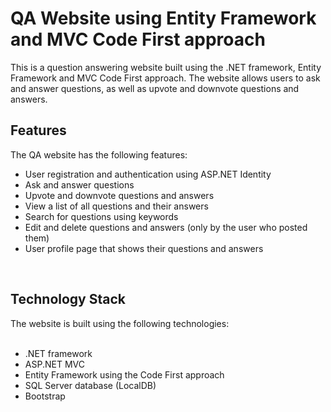 # QA Website using Entity Framework and MVC Code First approach
This is a question answering website built using the .NET framework, Entity Framework and MVC Code First approach. The website allows users to ask and answer questions, as well as upvote and downvote questions and answers.
## Features
The QA website has the following features:
<ul>
<li>User registration and authentication using ASP.NET Identity</li>
<li>Ask and answer questions</li>
<li>Upvote and downvote questions and answers</li>
<li>View a list of all questions and their answers</li>
<li>Search for questions using keywords</li>
<li>Edit and delete questions and answers (only by the user who posted them)</li>
<li>User profile page that shows their questions and answers</li>
</ul>
<br>
<h2>Technology Stack</h2>
The website is built using the following technologies:
<br><br>
<ul>
<li>.NET framework</li> 
<li>ASP.NET MVC </li>
<li>Entity Framework  using the Code First approach</li>
<li>SQL Server database (LocalDB)</li>
<li>Bootstrap </li>
</ul>

